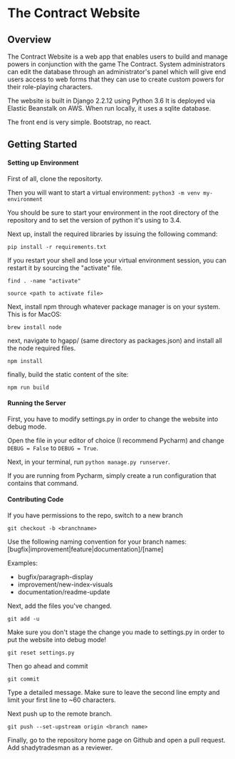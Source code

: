 # The Contract Website

## Overview

The Contract Website is a web app that enables users to build and manage powers in conjunction with the game The Contract. System administrators can edit the database through an administrator's panel which will give end users access to web forms that they can use to create custom powers for their role-playing characters. 

The website is built in Django 2.2.12 using Python 3.6 It is deployed via Elastic Beanstalk on AWS. When run locally, it uses a sqlite database. 

The front end is very simple. Bootstrap, no react.

## Getting Started

#### Setting up Environment
First of all, clone the repositorty. 

Then you will want to start a virtual environment: ```python3 -m venv my-environment```

You should be sure to start your environment in the root directory of the repository and to set the version of python it's using to 3.4. 

Next up, install the required libraries by issuing the following command:

``` pip install -r requirements.txt ```

If you restart your shell and lose your virtual environment session, you can restart it by sourcing the "activate" file. 

```find . -name "activate"```

```source <path to activate file>```

Next, install npm through whatever package manager is on your system. This is for MacOS:

``brew install node``

next, navigate to hgapp/ (same directory as packages.json) and install all the node required files.

``npm install``

finally, build the static content of the site:

``npm run build``

#### Running the Server

First, you have to modify settings.py in order to change the website into debug mode.

Open the file in your editor of choice (I recommend Pycharm) and change ```DEBUG = False``` to ```DEBUG = True```. 

Next, in your terminal, run ```python manage.py runserver```. 

If you are running from Pycharm, simply create a run configuration that contains that command. 

#### Contributing Code

If you have permissions to the repo, switch to a new branch

```git checkout -b <branchname>```

Use the following naming convention for your branch names:
[bugfix|improvement|feature|documentation]/[name]

Examples:
	
 * bugfix/paragraph-display
 * improvement/new-index-visuals
 * documentation/readme-update

Next, add the files you've changed.

```git add -u```

Make sure you don't stage the change you made to settings.py in order to put the website into debug mode!

```git reset settings.py```

Then go ahead and commit

```git commit```

Type a detailed message. Make sure to leave the second line empty and limit your first line to ~60 characters. 

Next push up to the remote branch.

```git push --set-upstream origin <branch name>```

Finally, go to the repository home page on Github and open a pull request. Add shadytradesman as a reviewer.
